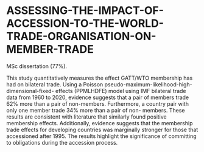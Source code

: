 # ASSESSING-THE-IMPACT-OF-ACCESSION-TO-THE-WORLD-TRADE-ORGANISATION-ON-MEMBER-TRADE
MSc dissertation (77%).

This study quantitatively measures the effect GATT/WTO membership has had on
bilateral trade. Using a Poisson pseudo-maximum-likelihood-high-dimensional-fixed-
effects (PPMLHDFE) model using IMF bilateral trade data from 1960 to 2020,
evidence suggests that a pair of members trade 62% more than a pair of non-members.
Furthermore, a country pair with only one member trade 34% more than a pair of non-
members. These results are consistent with literature that similarly found positive
membership effects.
Additionally, evidence suggests that the membership trade effects for developing
countries was marginally stronger for those that accessioned after 1995. The results
highlight the significance of committing to obligations during the accession process.

